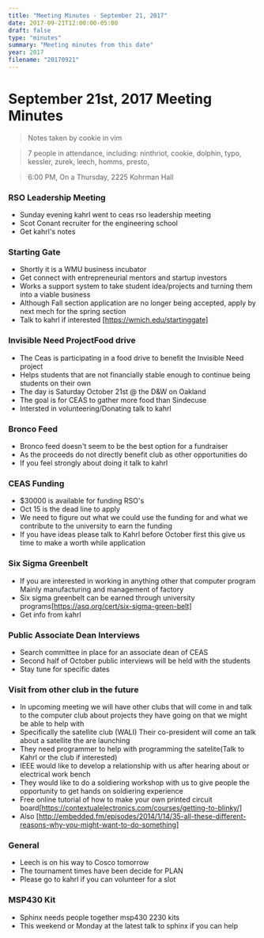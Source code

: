 ```yaml
---
title: "Meeting Minutes - September 21, 2017"
date: 2017-09-21T12:00:00-05:00
draft: false
type: "minutes"
summary: "Meeting minutes from this date"
year: 2017
filename: "20170921"
---
```


# September 21st, 2017 Meeting Minutes
> Notes taken by cookie in vim

> 7 people in attendance, including: ninthriot, cookie, dolphin, typo, kessler, zurek, leech, homms, presto,

> 6:00 PM, On a Thursday, 2225 Kohrman Hall

### RSO Leadership Meeting
- Sunday evening kahrl went to ceas rso leadership meeting
- Scot Conant recruiter for the engineering school
- Get kahrl's notes

### Starting Gate
- Shortly it is a WMU business incubator
- Get connect with entrepreneurial mentors and startup investors
- Works a support system to take student idea/projects and turning them into a viable business
- Although Fall section application are no longer being accepted, apply by next mech for the spring section
- Talk to kahrl if interested [https://wmich.edu/startinggate]

### Invisible Need ProjectFood drive
- The Ceas is participating in a food drive to benefit the Invisible Need project
- Helps students that are not financially stable enough to continue being students on their own
- The day is Saturday October 21st @ the D&W on Oakland
- The goal is for CEAS to gather more food than Sindecuse
- Intersted in volunteering/Donating talk to kahrl

### Bronco Feed
- Bronco feed doesn't seem to be the best option for a fundraiser
- As the proceeds do not directly benefit club as other opportunities do
- If you feel strongly about doing it talk to kahrl

### CEAS Funding
- $30000 is available for funding RSO's
- Oct 15 is the dead line to apply
- We need to figure out what we could use the funding for and what we contribute to the university to earn the funding
- If you have ideas please talk to Kahrl before October first this give us time to make a worth while application

### Six Sigma Greenbelt
- If you are interested in working in anything other that computer program Mainly manufacturing and management of factory
- Six sigma greenbelt can be earned through university programs[https://asq.org/cert/six-sigma-green-belt]
- Get info from kahrl

### Public Associate Dean Interviews
- Search committee in place for an associate dean of CEAS
- Second half of October public interviews will be held with the students
- Stay tune for specific dates

### Visit from other club in the future
- In upcoming meeting we will have other clubs that will come in and talk to the computer club about projects they have going on that we might be able to help with
- Specifically the satellite club (WALI) Their co-president will come an talk about a satellite the are launching
- They need programmer to help with programming the satelite(Talk to Kahrl or the club if interested)
-  IEEE would like to develop a relationship with us after hearing about or electrical work bench
- They would like to do a soldiering workshop with us to give people the opportunity to get hands on soldiering experience
- Free online tutorial of how to make your own printed circuit board[https://contextualelectronics.com/courses/getting-to-blinky/]
- Also [http://embedded.fm/episodes/2014/1/14/35-all-these-different-reasons-why-you-might-want-to-do-something]

### General
- Leech is on his way to Cosco tomorrow
- The tournament times have been decide for PLAN
- Please go to kahrl if you can volunteer for a slot


### MSP430 Kit
- Sphinx needs people together msp430 2230 kits
- This weekend or Monday at the latest talk to sphinx if you can help
